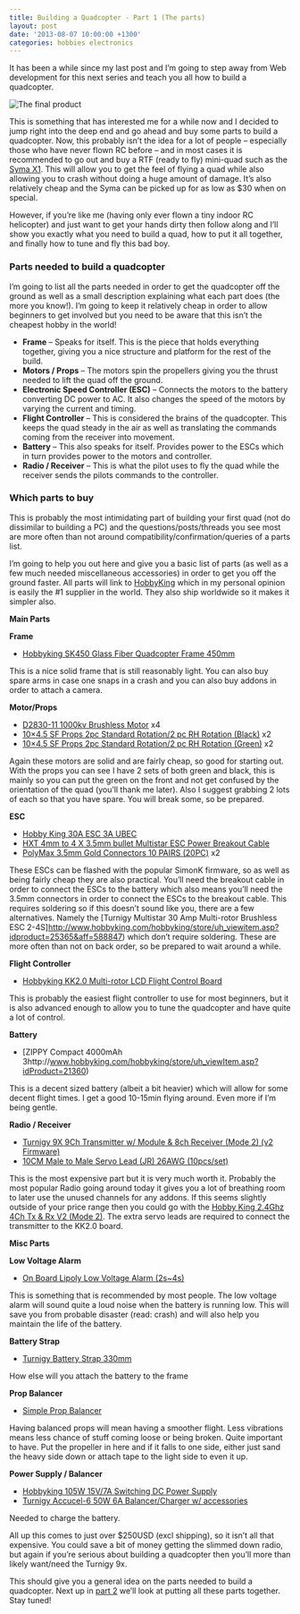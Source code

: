 ```yaml
---
title: Building a Quadcopter - Part 1 (The parts)
layout: post
date: '2013-08-07 10:00:00 +1300'
categories: hobbies electronics
---
```


It has been a while since my last post and I’m going to step away from Web development for this next series and teach you all how to build a quadcopter.

![The final product](https://i.imgur.com/rneCvnd.png)

This is something that has interested me for a while now and I decided to jump right into the deep end and go ahead and buy some parts to build a quadcopter. Now, this probably isn’t the idea for a lot of people – especially those who have never flown RC before – and in most cases it is recommended to go out and buy a RTF (ready to fly) mini-quad such as the [Syma X1](http://www.amazon.com/Syma-Channel-2-4G-Quad-Copter/dp/B00906PKQ4/ref=sr_1_2?ie=UTF8&qid=1375858506&sr=8-2&keywords=syma+x1). This will allow you to get the feel of flying a quad while also allowing you to crash without doing a huge amount of damage. It’s also relatively cheap and the Syma can be picked up for as low as $30 when on special.

However, if you’re like me (having only ever flown a tiny indoor RC helicopter) and just want to get your hands dirty then follow along and I’ll show you exactly what you need to build a quad, how to put it all together, and finally how to tune and fly this bad boy.

### Parts needed to build a quadcopter

I’m going to list all the parts needed in order to get the quadcopter off the ground as well as a small description explaining what each part does (the more you know!). I’m going to keep it relatively cheap in order to allow beginners to get involved but you need to be aware that this isn’t the cheapest hobby in the world!

- **Frame** – Speaks for itself. This is the piece that holds everything together, giving you a nice structure and platform for the rest of the build.
- **Motors / Props** – The motors spin the propellers giving you the thrust needed to lift the quad off the ground.
- **Electronic Speed Controller (ESC)** – Connects the motors to the battery converting DC power to AC. It also changes the speed of the motors by varying the current and timing.
- **Flight Controller** – This is considered the brains of the quadcopter. This keeps the quad steady in the air as well as translating the commands coming from the receiver into movement.
- **Battery** – This also speaks for itself. Provides power to the ESCs which in turn provides power to the motors and controller.
- **Radio / Receiver** – This is what the pilot uses to fly the quad while the receiver sends the pilots commands to the controller.

### Which parts to buy

This is probably the most intimidating part of building your first quad (not do dissimilar to building a PC) and the questions/posts/threads you see most are more often than not around compatibility/confirmation/queries of a parts list.

I’m going to help you out here and give you a basic list of parts (as well as a few much needed miscellaneous accessories) in order to get you off the ground faster. All parts will link to [HobbyKing](http://www.hobbyking.com/) which in my personal opinion is easily the #1 supplier in the world. They also ship worldwide so it makes it simpler also.

**Main Parts**

**Frame**

- [Hobbyking SK450 Glass Fiber Quadcopter Frame 450mm](http://www.hobbyking.com/hobbyking/store/uh_viewItem.asp?idProduct=24291)

This is a nice solid frame that is still reasonably light. You can also buy spare arms in case one snaps in a crash and you can also buy addons in order to attach a camera.

**Motor/Props**

- [D2830-11 1000kv Brushless Motor](http://www.hobbyking.com/hobbyking/store/uh_viewItem.asp?idProduct=12921) x4
- [10×4.5 SF Props 2pc Standard Rotation/2 pc RH Rotation (Black)](http://www.hobbyking.com/hobbyking/store/uh_viewItem.asp?idProduct=25824) x2
- [10×4.5 SF Props 2pc Standard Rotation/2 pc RH Rotation (Green)](http://www.hobbyking.com/hobbyking/store/uh_viewItem.asp?idProduct=25820) x2

Again these motors are solid and are fairly cheap, so good for starting out. With the props you can see I have 2 sets of both green and black, this is mainly so you can put the green on the front and not get confused by the orientation of the quad (you’ll thank me later). Also I suggest grabbing 2 lots of each so that you have spare. You will break some, so be prepared.

**ESC** 

- [Hobby King 30A ESC 3A UBEC](http://www.hobbyking.com/hobbyking/store/__15205__hobby_king_30a_esc_3a_ubec.html)
- [HXT 4mm to 4 X 3.5mm bullet Multistar ESC Power Breakout Cable](http://www.hobbyking.com/hobbyking/store/uh_viewItem.asp?idProduct=25483)
- [PolyMax 3.5mm Gold Connectors 10 PAIRS (20PC)](http://www.hobbyking.com/hobbyking/store/uh_viewItem.asp?idProduct=68) x2

These ESCs can be flashed with the popular SimonK firmware, so as well as being fairly cheap they are also practical. You’ll need the breakout cable in order to connect the ESCs to the battery which also means you’ll need the 3.5mm connectors in order to connect the ESCs to the breakout cable. This requires soldering so if this doesn’t sound like you, there are a few alternatives. Namely the [Turnigy Multistar 30 Amp Multi-rotor Brushless ESC 2-4S]http://www.hobbyking.com/hobbyking/store/uh_viewitem.asp?idproduct=25365&aff=588847) which don’t require soldering. These are more often than not on back order, so be prepared to wait around a while.

**Flight Controller** 

- [Hobbyking KK2.0 Multi-rotor LCD Flight Control Board](http://www.hobbyking.com/hobbyking/store/uh_viewItem.asp?idProduct=24723)

This is probably the easiest flight controller to use for most beginners, but it is also advanced enough to allow you to tune the quadcopter and have quite a lot of control.

**Battery** 

- [ZIPPY Compact 4000mAh 3http://www.hobbyking.com/hobbyking/store/uh_viewItem.asp?idProduct=21360)

This is a decent sized battery (albeit a bit heavier) which will allow for some decent flight times. I get a good 10-15min flying around. Even more if I’m being gentle.

**Radio / Receiver** 

- [Turnigy 9X 9Ch Transmitter w/ Module & 8ch Receiver (Mode 2) (v2 Firmware)](http://www.hobbyking.com/hobbyking/store/uh_viewItem.asp?idProduct=8992)
- [10CM Male to Male Servo Lead (JR) 26AWG (10pcs/set)](http://www.hobbyking.com/hobbyking/store/uh_viewItem.asp?idProduct=21758)

This is the most expensive part but it is very much worth it. Probably the most popular Radio going around today it gives you a lot of breathing room to later use the unused channels for any addons. If this seems slightly outside of your price range then you could go with the [Hobby King 2.4Ghz 4Ch Tx & Rx V2 (Mode 2)](http://www.hobbyking.com/hobbyking/store/uh_viewitem.asp?idproduct=8338&aff=588847). The extra servo leads are required to connect the transmitter to the KK2.0 board.

**Misc Parts**

**Low Voltage Alarm**

- [On Board Lipoly Low Voltage Alarm (2s~4s)](http://www.hobbyking.com/hobbyking/store/uh_viewItem.asp?idProduct=18987)

This is something that is recommended by most people. The low voltage alarm will sound quite a loud noise when the battery is running low. This will save you from probable disaster (read: crash) and will also help you maintain the life of the battery.

**Battery Strap** 

- [Turnigy Battery Strap 330mm](http://www.hobbyking.com/hobbyking/store/uh_viewItem.asp?idProduct=11736)

How else will you attach the battery to the frame

**Prop Balancer** 

- [Simple Prop Balancer](http://www.hobbyking.com/hobbyking/store/uh_viewItem.asp?idProduct=14927)

Having balanced props will mean having a smoother flight. Less vibrations means less chance of stuff coming loose or being broken. Quite important to have. Put the propeller in here and if it falls to one side, either just sand the heavy side down or attach tape to the light side to even it up.

**Power Supply / Balancer**

- [Hobbyking 105W 15V/7A Switching DC Power Supply](http://www.hobbyking.com/hobbyking/store/uh_viewItem.asp?idProduct=20971)
- [Turnigy Accucel-6 50W 6A Balancer/Charger w/ accessories](http://www.hobbyking.com/hobbyking/store/uh_viewItem.asp?idProduct=7028)

Needed to charge the battery.

All up this comes to just over $250USD (excl shipping), so it isn’t all that expensive. You could save a bit of money getting the slimmed down radio, but again if you’re serious about building a quadcopter then you’ll more than likely want/need the Turnigy 9x.

This should give you a general idea on the parts needed to build a quadcopter. Next up in [part 2]() we’ll look at putting all these parts together. Stay tuned!